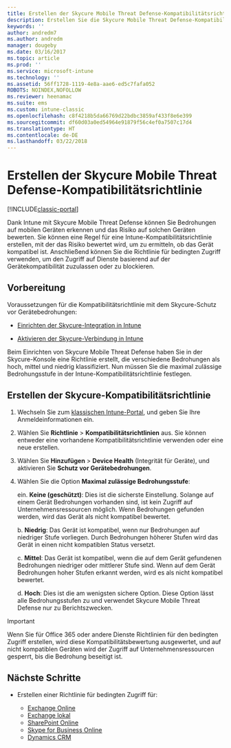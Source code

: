 ```yaml
---
title: Erstellen der Skycure Mobile Threat Defense-Kompatibilitätsrichtlinie
description: Erstellen Sie die Skycure Mobile Threat Defense-Kompatibilitätsrichtlinie im klassischen Intune-Portal.
keywords: ''
author: andredm7
ms.author: andredm
manager: dougeby
ms.date: 03/16/2017
ms.topic: article
ms.prod: ''
ms.service: microsoft-intune
ms.technology: ''
ms.assetid: 56ff1728-1119-4e8a-aae6-ed5c7fafa052
ROBOTS: NOINDEX,NOFOLLOW
ms.reviewer: heenamac
ms.suite: ems
ms.custom: intune-classic
ms.openlocfilehash: c8f4218b5da66769d22bdbc3859af433f8e6e399
ms.sourcegitcommit: df60d03a0ed54964e91879f56c4ef0a7507c17d4
ms.translationtype: HT
ms.contentlocale: de-DE
ms.lasthandoff: 03/22/2018
---
```

# <a name="create-skycure-mobile-threat-defense-compliance-policy"></a>Erstellen der Skycure Mobile Threat Defense-Kompatibilitätsrichtlinie

[!INCLUDE[classic-portal](../includes/classic-portal.md)]

Dank Intune mit Skycure Mobile Threat Defense können Sie Bedrohungen auf mobilen Geräten erkennen und das Risiko auf solchen Geräten bewerten. Sie können eine Regel für eine Intune-Kompatibilitätsrichtlinie erstellen, mit der das Risiko bewertet wird, um zu ermitteln, ob das Gerät kompatibel ist. Anschließend können Sie die Richtlinie für bedingten Zugriff verwenden, um den Zugriff auf Dienste basierend auf der Gerätekompatibilität zuzulassen oder zu blockieren.

## <a name="before-you-begin"></a>Vorbereitung

Voraussetzungen für die Kompatibilitätsrichtlinie mit dem Skycure-Schutz vor Gerätebedrohungen:

-   [Einrichten der Skycure-Integration in Intune](/intune-classic/deploy-use/setup-the-skycure-integration-with-Intune)

-   [Aktivieren der Skycure-Verbindung in Intune](/intune-classic/deploy-use/enable-skycure-mobile-threat-defense-in-intune)

Beim Einrichten von Skycure Mobile Threat Defense haben Sie in der Skycure-Konsole eine Richtlinie erstellt, die verschiedene Bedrohungen als hoch, mittel und niedrig klassifiziert. Nun müssen Sie die maximal zulässige Bedrohungsstufe in der Intune-Kompatibilitätsrichtlinie festlegen.

## <a name="to-create-skycure-compliance-policy"></a>Erstellen der Skycure-Kompatibilitätsrichtlinie

1.  Wechseln Sie zum [klassischen Intune-Portal](https://manage.microsoft.com/), und geben Sie Ihre Anmeldeinformationen ein.

2.  Wählen Sie **Richtlinie** &gt; **Kompatibilitätsrichtlinien** aus. Sie können entweder eine vorhandene Kompatibilitätsrichtlinie verwenden oder eine neue erstellen.

3.  Wählen Sie **Hinzufügen** &gt; **Device Health** (Integrität für Geräte), und aktivieren Sie **Schutz vor Gerätebedrohungen**.

4.  Wählen Sie die Option **Maximal zulässige Bedrohungsstufe**:

    ein.  **Keine (geschützt)**: Dies ist die sicherste Einstellung. Solange auf einem Gerät Bedrohungen vorhanden sind, ist kein Zugriff auf Unternehmensressourcen möglich. Wenn Bedrohungen gefunden werden, wird das Gerät als nicht kompatibel bewertet.

    b.  **Niedrig**: Das Gerät ist kompatibel, wenn nur Bedrohungen auf niedriger Stufe vorliegen. Durch Bedrohungen höherer Stufen wird das Gerät in einen nicht kompatiblen Status versetzt.

    c.  **Mittel**: Das Gerät ist kompatibel, wenn die auf dem Gerät gefundenen Bedrohungen niedriger oder mittlerer Stufe sind. Wenn auf dem Gerät Bedrohungen hoher Stufen erkannt werden, wird es als nicht kompatibel bewertet.

    d.  **Hoch**: Dies ist die am wenigsten sichere Option. Diese Option lässt alle Bedrohungsstufen zu und verwendet Skycure Mobile Threat Defense nur zu Berichtszwecken.

> [!IMPORTANT]
> Wenn Sie für Office 365 oder andere Dienste Richtlinien für den bedingten Zugriff erstellen, wird diese Kompatibilitätsbewertung ausgewertet, und auf nicht kompatiblen Geräten wird der Zugriff auf Unternehmensressourcen gesperrt, bis die Bedrohung beseitigt ist.

## <a name="span-idmonitor-device-threats-classanchorspan-idnext-steps-classanchorspan-idtoc477360344-classanchorspanspanspannext-steps"></a><span id="monitor-device-threats" class="anchor"><span id="next-steps" class="anchor"><span id="_Toc477360344" class="anchor"></span></span></span>Nächste Schritte

-   Erstellen einer Richtlinie für bedingten Zugriff für:

    -   [Exchange Online](/intune-classic/deploy-use/restrict-access-to-exchange-online-with-microsoft-intune)
    -   [Exchange lokal](/intune-classic/deploy-use/restrict-access-to-exchange-onpremises-with-microsoft-intune)
    -   [SharePoint Online](/intune-classic/deploy-use/restrict-access-to-sharepoint-online-with-microsoft-intune)
    -   [Skype for Business Online](/intune-classic/deploy-use/restrict-access-to-skype-for-business-online-with-microsoft-intune)
    -   [Dynamics CRM](/intune-classic/deploy-use/restrict-access-to-dynamics-crm-online-with-microsoft-intune)
